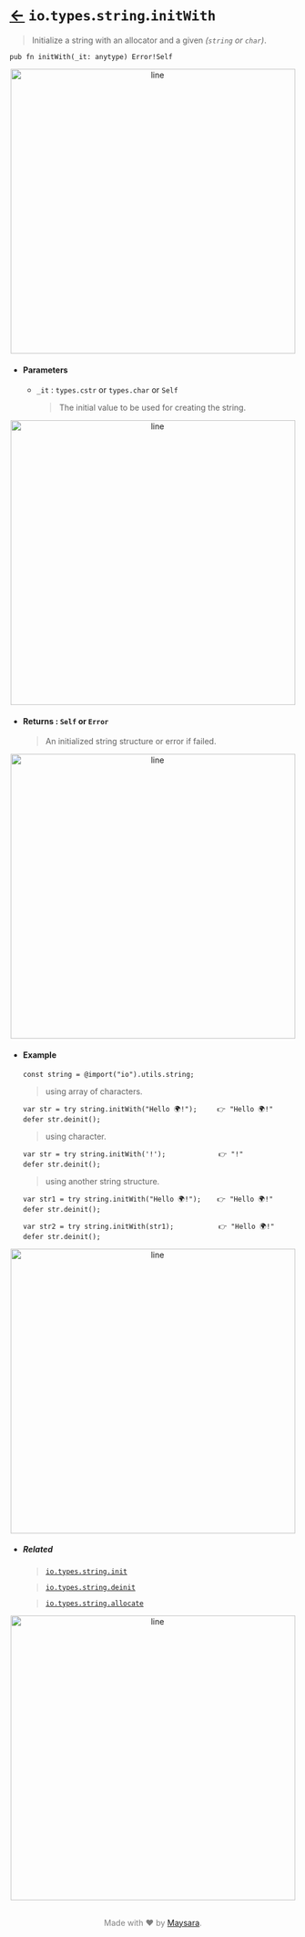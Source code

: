 # [←](../readme.md) `io`.`types`.`string`.`initWith`

> Initialize a string with an allocator and a given _(`string` or `char`)_.

```zig
pub fn initWith(_it: anytype) Error!Self
```


<div align="center">
<img src="https://raw.githubusercontent.com/Super-ZIG/io/refs/heads/main/docs/dist/img/md/line.png" alt="line" style="width:500px;"/>
</div>

- #### Parameters

    - `_it` : `types.cstr` or `types.char` or `Self`

        > The initial value to be used for creating the string.

<div align="center">
<img src="https://raw.githubusercontent.com/Super-ZIG/io/refs/heads/main/docs/dist/img/md/line.png" alt="line" style="width:500px;"/>
</div>

- #### Returns : `Self` or `Error`

    > An initialized string structure or error if failed.

<div align="center">
<img src="https://raw.githubusercontent.com/Super-ZIG/io/refs/heads/main/docs/dist/img/md/line.png" alt="line" style="width:500px;"/>
</div>

- #### Example

    ```zig
    const string = @import("io").utils.string;
    ```

    > using array of characters.

    ```zig
    var str = try string.initWith("Hello 🌍!");     👉 "Hello 🌍!"
    defer str.deinit();
    ```

    > using character.

    ```zig
    var str = try string.initWith('!');             👉 "!"
    defer str.deinit();
    ```

    > using another string structure.

    ```zig
    var str1 = try string.initWith("Hello 🌍!");    👉 "Hello 🌍!"
    defer str.deinit();

    var str2 = try string.initWith(str1);           👉 "Hello 🌍!"
    defer str.deinit();
    ```

<div align="center">
<img src="https://raw.githubusercontent.com/Super-ZIG/io/refs/heads/main/docs/dist/img/md/line.png" alt="line" style="width:500px;"/>
</div>

- ##### Related

  > [`io.types.string.init`](./init.md)

  > [`io.types.string.deinit`](./deinit.md)

  > [`io.types.string.allocate`](./allocate.md)

<div align="center">
<img src="https://raw.githubusercontent.com/Super-ZIG/io/refs/heads/main/docs/dist/img/md/line.png" alt="line" style="width:500px;"/>
</div>

<p align="center" style="color:grey;"><br />Made with ❤️ by <a href="http://github.com/maysara-elshewehy" target="blank">Maysara</a>.</p>
